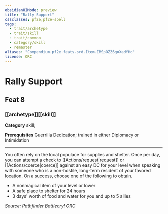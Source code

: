 ```yaml
---
obsidianUIMode: preview
title: "Rally Support"
cssclasses: pf2e,pf2e-spell
tags:
  - trait/archetype
  - trait/skill
  - trait/common
  - category/skill
  - remaster
aliases: "Compendium.pf2e.feats-srd.Item.IMSpOZZ6goXadYHd"
license: ORC
---
```

# Rally Support
## Feat 8
### [[archetype]][[skill]]

**Category** skill; 



**Prerequisites** Guerrilla Dedication; trained in either Diplomacy or Intimidation
* * *
You often rely on the local populace for supplies and shelter. Once per day, you can attempt a check to [[Actions/request|request]] or [[Actions/coerce|coerce]] against an easy DC for your level when speaking with someone who is a non-hostile, long-term resident of your favored location. On a success, choose one of the following to obtain.

*   A nonmagical item of your level or lower
*   A safe place to shelter for 24 hours
*   3 days' worth of food and water for you and up to 5 allies

*Source: Pathfinder Battlecry!*
*ORC*